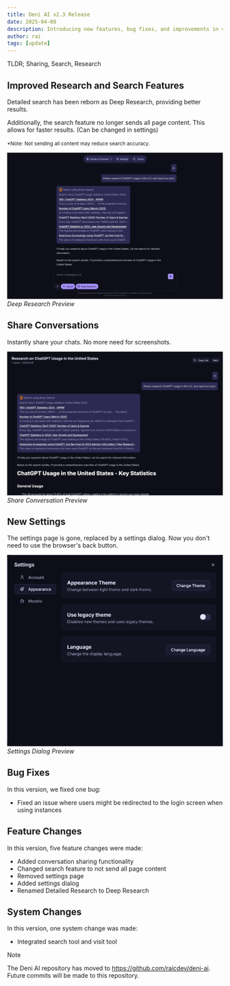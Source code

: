 ```yaml
---
title: Deni AI v2.3 Release
date: 2025-04-08
description: Introducing new features, bug fixes, and improvements in version 2.3.
author: rai
tags: [update]
---
```


TLDR; Sharing, Search, Research

## Improved Research and Search Features

Detailed search has been reborn as Deep Research, providing better results.

Additionally, the search feature no longer sends all page content. This allows for faster results. (Can be changed in settings)

<small>\*Note: Not sending all content may reduce search accuracy.</small>

![Deep Research Preview](deep-research.png)
_Deep Research Preview_

## Share Conversations

Instantly share your chats. No more need for screenshots.

![Share Conversation Preview](share-conversation.png)<br />
_Share Conversation Preview_

## New Settings

The settings page is gone, replaced by a settings dialog. Now you don't need to use the browser's back button.

![Settings Dialog Preview](settings-dialog.png)<br />
_Settings Dialog Preview_

## Bug Fixes

In this version, we fixed one bug:

- Fixed an issue where users might be redirected to the login screen when using instances

## Feature Changes

In this version, five feature changes were made:

- Added conversation sharing functionality
- Changed search feature to not send all page content
- Removed settings page
- Added settings dialog
- Renamed Detailed Research to Deep Research

## System Changes

In this version, one system change was made:

- Integrated search tool and visit tool

> [!NOTE]
> The Deni AI repository has moved to https://github.com/raicdev/deni-ai. Future commits will be made to this repository.
